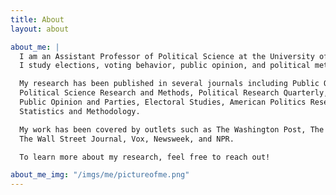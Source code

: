 ```yaml
---
title: About
layout: about

about_me: |
  I am an Assistant Professor of Political Science at the University of Alabama. 
  I study elections, voting behavior, public opinion, and political methodology. 

  My research has been published in several journals including Public Opinion Quarterly, 
  Political Science Research and Methods, Political Research Quarterly, Journal of Elections, 
  Public Opinion and Parties, Electoral Studies, American Politics Research, and Journal of Survey 
  Statistics and Methodology. 

  My work has been covered by outlets such as The Washington Post, The New York Times, 
  The Wall Street Journal, Vox, Newsweek, and NPR.

  To learn more about my research, feel free to reach out!

about_me_img: "/imgs/me/pictureofme.png"
---
```

